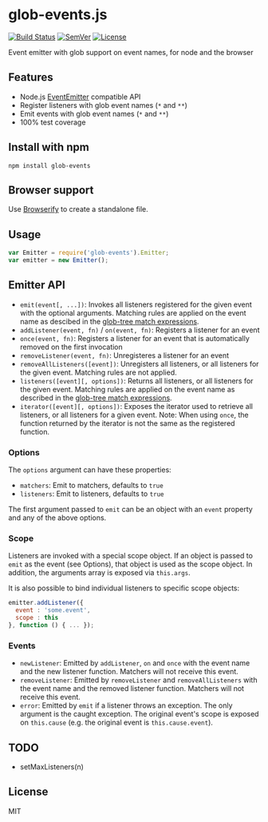 # glob-events.js

[![Build Status]](https://travis-ci.org/mantoni/glob-events.js)
[![SemVer]](http://semver.org)
[![License]](https://github.com/mantoni/glob-events.js/blob/master/LICENSE)

Event emitter with glob support on event names, for node and the browser

## Features

- Node.js [EventEmitter][] compatible API
- Register listeners with glob event names (`*` and `**`)
- Emit events with glob event names (`*` and `**`)
- 100% test coverage

## Install with npm

```
npm install glob-events
```

## Browser support

Use [Browserify](http://browserify.org) to create a standalone file.

## Usage

```js
var Emitter = require('glob-events').Emitter;
var emitter = new Emitter();
```

## Emitter API

- `emit(event[, ...])`: Invokes all listeners registered for the given event
  with the optional arguments. Matching rules are applied on the event name as
  descibed in the [glob-tree match expressions][].
- `addListener(event, fn)` / `on(event, fn)`: Registers a listener for an event
- `once(event, fn)`: Registers a listener for an event that is automatically
  removed on the first invocation
- `removeListener(event, fn)`: Unregisteres a listener for an event
- `removeAllListeners([event])`: Unregisters all listeners, or all listeners
  for the given event. Matching rules are not applied.
- `listeners([event][, options])`: Returns all listeners, or all listeners
  for the given event. Matching rules are applied on the event name as
  described in the [glob-tree match expressions][].
- `iterator([event][, options])`: Exposes the iterator used to retrieve all
  listeners, or all listeners for a given event. Note: When using `once`, the
  function returned by the iterator is not the same as the registered function.

### Options

The `options` argument can have these properties:

- `matchers`: Emit to matchers, defaults to `true`
- `listeners`: Emit to listeners, defaults to `true`

The first argument passed to `emit` can be an object with an `event` property
and any of the above options.

### Scope

Listeners are invoked with a special scope object. If an object is passed to
`emit` as the event (see Options), that object is used as the scope object.
In addition, the arguments array is exposed via `this.args`.

It is also possible to bind individual listeners to specific scope objects:

```js
emitter.addListener({
  event : 'some.event',
  scope : this
}, function () { ... });
```

### Events

- `newListener`: Emitted by `addListener`, `on` and `once` with the event name
  and the new listener function. Matchers will not receive this event.
- `removeListener`: Emitted by `removeListener` and `removeAllListeners` with
  the event name and the removed listener function. Matchers will not receive
  this event.
- `error`: Emitted by `emit` if a listener throws an exception. The only
  argument is the caught exception. The original event's scope is exposed on
  `this.cause` (e.g. the original event is `this.cause.event`).

## TODO

- setMaxListeners(n)

## License

MIT

[Build Status]: http://img.shields.io/travis/mantoni/glob-events.js.svg
[SemVer]: http://img.shields.io/:semver-%E2%9C%93-brightgreen.svg
[License]: http://img.shields.io/npm/l/glob-events.svg
[EventEmitter]: http://nodejs.org/api/events.html
[glob-tree match expressions]: https://github.com/mantoni/glob-tree.js#match-expressions

